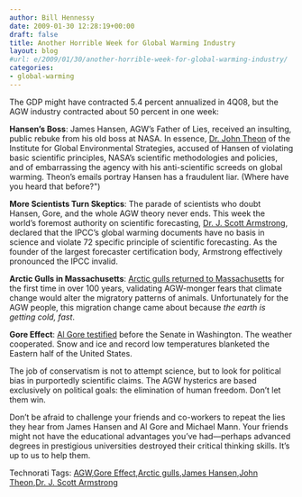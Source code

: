 ```yaml
---
author: Bill Hennessy
date: 2009-01-30 12:28:19+00:00
draft: false
title: Another Horrible Week for Global Warming Industry
layout: blog
#url: e/2009/01/30/another-horrible-week-for-global-warming-industry/
categories:
- global-warming
---
```


The GDP might have contracted 5.4 percent annualized in 4Q08, but the AGW industry contracted about 50 percent in one week:

 

**Hansen’s Boss**: James Hansen, AGW’s Father of Lies, received an insulting, public rebuke from his old boss at NASA. In essence, [Dr. John Theon](https://wattsupwiththat.com/2009/01/27/james-hansens-former-nasa-supervisor-declares-himself-a-skeptic-says-hansen-embarrassed-nasa-was-never-muzzled/#more-5352) of the Institute for Global Environmental Strategies, accused of Hansen of violating basic scientific principles, NASA’s scientific methodologies and policies, and of embarrassing the agency with his anti-scientific screeds on global warming. Theon’s emails portray Hansen has a fraudulent liar. (Where have you heard that before?")

 

**More Scientists Turn Skeptics**: The parade of scientists who doubt Hansen, Gore, and the whole AGW theory never ends. This week the world’s foremost authority on scientific forecasting, [Dr. J. Scott Armstrong](https://wattsupwiththat.com/2009/01/28/forecasting-guru-announces-no-scientific-basis-for-forecasting-climate/#more-5370), declared that the IPCC’s global warming documents have no basis in science and violate 72 specific principle of scientific forecasting. As the founder of the largest forecaster certification body, Armstrong effectively pronounced the IPCC invalid.

 

**Arctic Gulls in Massachusetts**: [Arctic gulls returned to Massachusetts](https://www.msnbc.msn.com/id/15881227/) for the first time in over 100 years, validating AGW-monger fears that climate change would alter the migratory patterns of animals. Unfortunately for the AGW people, this migration change came about because _the earth is getting cold, fast_.

 

**Gore Effect**: [Al Gore testified](https://planetgore.nationalreview.com/post/?q=NzMzMTA3M2E2MTcwZjA0MDEzZGJlODEzNzc4YjNlMjQ=) before the Senate in Washington. The weather cooperated. Snow and ice and record low temperatures blanketed the Eastern half of the United States.

 

The job of conservatism is not to attempt science, but to look for political bias in purportedly scientific claims. The AGW hysterics are based exclusively on political goals: the elimination of human freedom. Don’t let them win. 

 

Don’t be afraid to challenge your friends and co-workers to repeat the lies they hear from James Hansen and Al Gore and Michael Mann. Your friends might not have the educational advantages you’ve had—perhaps advanced degrees in prestigious universities destroyed their critical thinking skills. It’s up to us to help them. 

 

Technorati Tags: [AGW](https://technorati.com/tags/AGW),[Gore Effect](https://technorati.com/tags/Gore+Effect),[Arctic gulls](https://technorati.com/tags/Arctic+gulls),[James Hansen](https://technorati.com/tags/James+Hansen),[John Theon](https://technorati.com/tags/John+Theon),[Dr. J. Scott Armstrong](https://technorati.com/tags/Dr.+J.+Scott+Armstrong)
